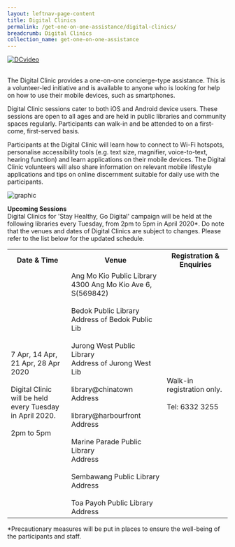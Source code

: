 ```yaml
---
layout: leftnav-page-content
title: Digital Clinics
permalink: /get-one-on-one-assistance/digital-clinics/
breadcrumb: Digital Clinics
collection_name: get-one-on-one-assistance
---
```


[![DCvideo](https://img.youtube.com/vi/2p2-mMrdo6s/maxresdefault.jpg)](https://www.youtube.com/watch?v=2p2-mMrdo6s?autoplay=1)

<br>The Digital Clinic provides a one-on-one concierge-type assistance. This is a volunteer-led initiative and is available to anyone who is looking for help on how to use their mobile devices, such as smartphones. 

Digital Clinic sessions cater to both iOS and Android device users. These sessions are open to all ages and are held in public libraries and community spaces regularly. Participants can walk-in and be attended to on a first-come, first-served basis. 

Participants at the Digital Clinic will learn how to connect to Wi-Fi hotspots, personalise accessibility tools (e.g. text size, magnifier, voice-to-text, hearing function) and learn applications on their mobile devices. The Digital Clinic volunteers will also share information on relevant mobile lifestyle applications and tips on online discernment suitable for daily use with the participants.<br>

![graphic](/images/home-page/digital-clinics-graphic.png) <br>

**Upcoming Sessions**
<br>Digital Clinics for 'Stay Healthy, Go Digital' campaign will be held at the following libraries every Tuesday, from 2pm to 5pm in April 2020*. Do note that the venues and dates of Digital Clinics are subject to changes. Please refer to the list below for the updated schedule.<br>

<table>
  <tr><th><b>Date & Time</b></th>
  <th><b>Venue</b></th>
  <th><b>Registration & Enquiries</b></th></tr> 
<tr>
  <td>7 Apr, 14 Apr, <br>21 Apr, 28 Apr 2020 <br><br> Digital Clinic will be held <br> every Tuesday in April 2020. <br><br> 2pm to 5pm</td>
  <td>Ang Mo Kio Public Library <br> 4300 Ang Mo Kio Ave 6, S(569842)<br>
  <br>Bedok Public Library <br> Address of Bedok Public Lib <br>
  <br>Jurong West Public Library <br> Address of Jurong West Lib<br>
  <br>library@chinatown <br> Address<br>
  <br>library@harbourfront <br> Address<br>
  <br>Marine Parade Public Library <br> Address<br>
  <br>Sembawang Public Library <br> Address<br>
  <br>Toa Payoh Public Library <br> Address</td>
  <td>Walk-in registration only. <br><br> Tel: 6332 3255</td>
</tr>
</table>
*Precautionary measures will be put in places to ensure the well-being of the participants and staff.<br>





